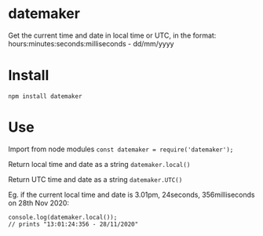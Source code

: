# datemaker

Get the current time and date in local time or UTC, in the format:
hours:minutes:seconds:milliseconds - dd/mm/yyyy

# Install

`npm install datemaker`

# Use

Import from node modules
`const datemaker = require('datemaker');`

Return local time and date as a string
`datemaker.local()`

Return UTC time and date as a string
`datemaker.UTC()`

Eg. if the current local time and date is 3.01pm, 24seconds, 356milliseconds on 28th Nov 2020:
```
console.log(datemaker.local());
// prints "13:01:24:356 - 28/11/2020"
```

